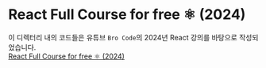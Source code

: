 # React Full Course for free ⚛️ (2024)

이 디렉터리 내의 코드들은 유튜브 `Bro Code`의 2024년 React 강의를 바탕으로 작성되었습니다.  
[React Full Course for free ⚛️ (2024)](https://www.youtube.com/watch?v=CgkZ7MvWUAA)